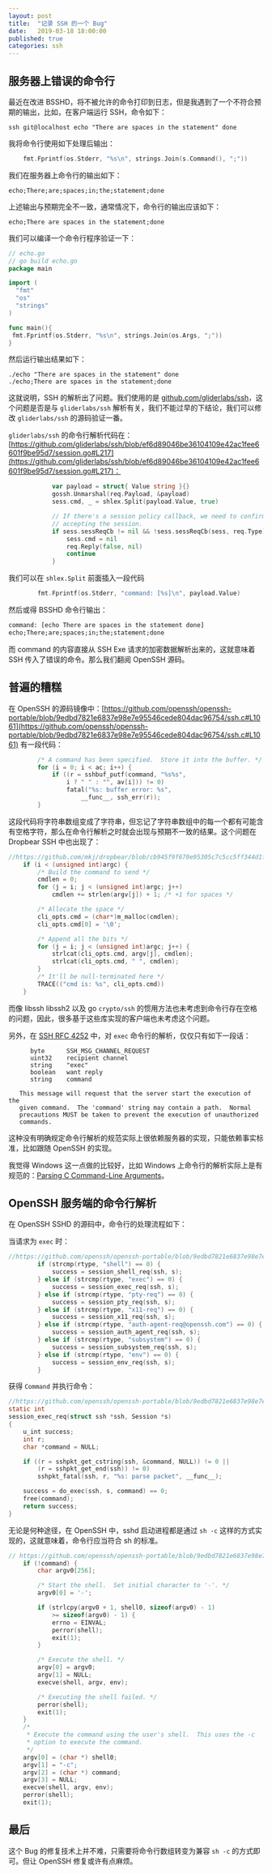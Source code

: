 ```yaml
---
layout: post
title:  "记录 SSH 的一个 Bug"
date:   2019-03-18 18:00:00
published: true
categories: ssh
---
```


## 服务器上错误的命令行

最近在改进 BSSHD，将不被允许的命令打印到日志，但是我遇到了一个不符合预期的输出，比如，在客户端运行 SSH，命令如下：

```shell
ssh git@localhost echo "There are spaces in the statement" done
```

我将命令行使用如下处理后输出：

```go
	fmt.Fprintf(os.Stderr, "%s\n", strings.Join(s.Command(), ";"))
```

我们在服务器上命令行的输出如下：

```shell
echo;There;are;spaces;in;the;statement;done
```

上述输出与预期完全不一致，通常情况下，命令行的输出应该如下：

```shell
echo;There are spaces in the statement;done
```

我们可以编译一个命令行程序验证一下：

```go
// echo.go
// go build echo.go
package main

import (
  "fmt"
  "os"
  "strings"
)

func main(){
 fmt.Fprintf(os.Stderr, "%s\n", strings.Join(os.Args, ";"))
}

```

然后运行输出结果如下：

```shell
./echo "There are spaces in the statement" done
./echo;There are spaces in the statement;done
```

这就说明，SSH 的解析出了问题。我们使用的是 [github.com/gliderlabs/ssh](https://github.com/gliderlabs/ssh)，这个问题是否是与 `gliderlabs/ssh` 解析有关，我们不能过早的下结论，我们可以修改 `gliderlabs/ssh`  的源码验证一番。

`gliderlabs/ssh` 的命令行解析代码在：[https://github.com/gliderlabs/ssh/blob/ef6d89046be36104109e42ac1fee6601f9be95d7/session.go#L217](https://github.com/gliderlabs/ssh/blob/ef6d89046be36104109e42ac1fee6601f9be95d7/session.go#L217)：

```go
			var payload = struct{ Value string }{}
			gossh.Unmarshal(req.Payload, &payload)
			sess.cmd, _ = shlex.Split(payload.Value, true)

			// If there's a session policy callback, we need to confirm before
			// accepting the session.
			if sess.sessReqCb != nil && !sess.sessReqCb(sess, req.Type) {
				sess.cmd = nil
				req.Reply(false, nil)
				continue
			}
```

我们可以在 `shlex.Split` 前面插入一段代码 

```go
		fmt.Fprintf(os.Stderr, "command: [%s]\n", payload.Value)
```

然后或得 BSSHD 命令行输出：

```txt
command: [echo There are spaces in the statement done]
echo;There;are;spaces;in;the;statement;done
```
而 command 的内容直接从 SSH Exe 请求的加密数据解析出来的，这就意味着 SSH 传入了错误的命令。那么我们翻阅 OpenSSH 源码。

## 普遍的糟糕

在 OpenSSH 的源码镜像中：[https://github.com/openssh/openssh-portable/blob/9edbd7821e6837e98e7e95546cede804dac96754/ssh.c#L1061](https://github.com/openssh/openssh-portable/blob/9edbd7821e6837e98e7e95546cede804dac96754/ssh.c#L1061) 有一段代码：

```c
		/* A command has been specified.  Store it into the buffer. */
		for (i = 0; i < ac; i++) {
			if ((r = sshbuf_putf(command, "%s%s",
			    i ? " " : "", av[i])) != 0)
				fatal("%s: buffer error: %s",
				    __func__, ssh_err(r));
		}
```

这段代码将字符串数组变成了字符串，但忘记了字符串数组中的每一个都有可能含有空格字符，那么在命令行解析之时就会出现与预期不一致的结果。这个问题在 Dropbear SSH 中也出现了：

```c
//https://github.com/mkj/dropbear/blob/cb945f9f670e95305c7c5cc5ff344d1f2707b602/cli-runopts.c#L390
	if (i < (unsigned int)argc) {
		/* Build the command to send */
		cmdlen = 0;
		for (j = i; j < (unsigned int)argc; j++)
			cmdlen += strlen(argv[j]) + 1; /* +1 for spaces */

		/* Allocate the space */
		cli_opts.cmd = (char*)m_malloc(cmdlen);
		cli_opts.cmd[0] = '\0';

		/* Append all the bits */
		for (j = i; j < (unsigned int)argc; j++) {
			strlcat(cli_opts.cmd, argv[j], cmdlen);
			strlcat(cli_opts.cmd, " ", cmdlen);
		}
		/* It'll be null-terminated here */
		TRACE(("cmd is: %s", cli_opts.cmd))
	}

```

而像 libssh libssh2 以及 go `crypto/ssh` 的惯用方法也未考虑到命令行存在空格的问题，因此，很多基于这些库实现的客户端也未考虑这个问题。

另外，在 [SSH RFC 4252](https://tools.ietf.org/html/rfc4254#section-6.5) 中，对 `exec` 命令行的解析，仅仅只有如下一段话：

```
      byte      SSH_MSG_CHANNEL_REQUEST
      uint32    recipient channel
      string    "exec"
      boolean   want reply
      string    command

   This message will request that the server start the execution of the
   given command.  The 'command' string may contain a path.  Normal
   precautions MUST be taken to prevent the execution of unauthorized
   commands.
```

这种没有明确规定命令行解析的规范实际上很依赖服务器的实现，只能依赖事实标准，比如跟随 OpenSSH 的实现。

我觉得 Windows 这一点做的比较好，比如 Windows 上命令行的解析实际上是有规范的：[Parsing C Command-Line Arguments](https://docs.microsoft.com/en-us/previous-versions/ms880421(v=msdn.10))。

## OpenSSH 服务端的命令行解析

在 OpenSSH SSHD 的源码中，命令行的处理流程如下：

当请求为 `exec` 时：

```c
//https://github.com/openssh/openssh-portable/blob/9edbd7821e6837e98e7e95546cede804dac96754/session.c#L2221
		if (strcmp(rtype, "shell") == 0) {
			success = session_shell_req(ssh, s);
		} else if (strcmp(rtype, "exec") == 0) {
			success = session_exec_req(ssh, s);
		} else if (strcmp(rtype, "pty-req") == 0) {
			success = session_pty_req(ssh, s);
		} else if (strcmp(rtype, "x11-req") == 0) {
			success = session_x11_req(ssh, s);
		} else if (strcmp(rtype, "auth-agent-req@openssh.com") == 0) {
			success = session_auth_agent_req(ssh, s);
		} else if (strcmp(rtype, "subsystem") == 0) {
			success = session_subsystem_req(ssh, s);
		} else if (strcmp(rtype, "env") == 0) {
			success = session_env_req(ssh, s);
		}
```

获得 `Command` 并执行命令：

```c
//https://github.com/openssh/openssh-portable/blob/9edbd7821e6837e98e7e95546cede804dac96754/session.c#L2047
static int
session_exec_req(struct ssh *ssh, Session *s)
{
	u_int success;
	int r;
	char *command = NULL;

	if ((r = sshpkt_get_cstring(ssh, &command, NULL)) != 0 ||
	    (r = sshpkt_get_end(ssh)) != 0)
		sshpkt_fatal(ssh, r, "%s: parse packet", __func__);

	success = do_exec(ssh, s, command) == 0;
	free(command);
	return success;
}
```

无论是何种途径，在 OpenSSH 中，sshd 启动进程都是通过 `sh -c` 这样的方式实现的，这就意味着，命令行应当符合 sh 的标准。

```c
// https://github.com/openssh/openssh-portable/blob/9edbd7821e6837e98e7e95546cede804dac96754/session.c#L1681
	if (!command) {
		char argv0[256];

		/* Start the shell.  Set initial character to '-'. */
		argv0[0] = '-';

		if (strlcpy(argv0 + 1, shell0, sizeof(argv0) - 1)
		    >= sizeof(argv0) - 1) {
			errno = EINVAL;
			perror(shell);
			exit(1);
		}

		/* Execute the shell. */
		argv[0] = argv0;
		argv[1] = NULL;
		execve(shell, argv, env);

		/* Executing the shell failed. */
		perror(shell);
		exit(1);
	}
	/*
	 * Execute the command using the user's shell.  This uses the -c
	 * option to execute the command.
	 */
	argv[0] = (char *) shell0;
	argv[1] = "-c";
	argv[2] = (char *) command;
	argv[3] = NULL;
	execve(shell, argv, env);
	perror(shell);
	exit(1);
```



## 最后

这个 Bug 的修复技术上并不难，只需要将命令行数组转变为兼容 `sh -c` 的方式即可。但让 OpenSSH 修复或许有点麻烦。